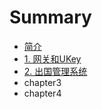 # Summary

* [简介](README.md)
* [1. 网关和UKey](chapter1.md)
* [2. 出国管理系统](chapter2.md)
* chapter3
* chapter4

